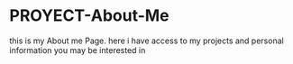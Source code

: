 # PROYECT-About-Me
this is my About me Page. 
here i have access to my projects and personal information you may be interested in
